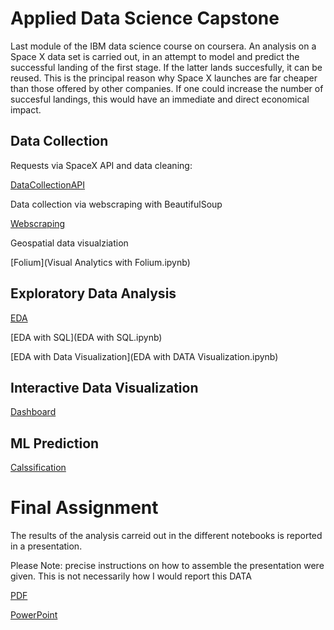 # Applied Data Science Capstone

Last module of the IBM data science course on coursera. An analysis on a Space X data set is carried out, in an attempt to model and predict the successful landing of the first stage. If the latter lands succesfully, it can be reused. This is the principal reason why Space X launches are far cheaper than those offered by other companies. If one could increase the number of succesful landings, this would have an immediate and direct economical impact. 

## Data Collection

Requests via SpaceX API and data cleaning:

[DataCollectionAPI](DataCollactionAPI.ipynb)

Data collection via webscraping with BeautifulSoup

[Webscraping](Webscraping.ipynb)

Geospatial data visualziation 

[Folium](Visual Analytics with Folium.ipynb)

## Exploratory Data Analysis

[EDA](EDA.ipynb)

[EDA with SQL](EDA with SQL.ipynb)

[EDA with Data Visualization](EDA with DATA Visualization.ipynb)

## Interactive Data Visualization

[Dashboard](spacex_dash.py)

## ML Prediction

[Calssification](Machine%20Learning%20Prediction.ipynb)

# Final Assignment

The results of the analysis carreid out in the different notebooks is reported in a presentation.

Please Note: precise instructions on how to assemble the presentation were given. This is not necessarily how I would report this DATA 


[PDF](EduardoSchiavo_FinalAssignment.pdf)

[PowerPoint](EduardoSchiavo_FinalAssignment.pptx)



